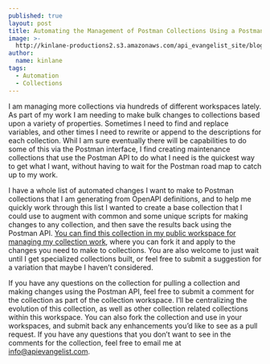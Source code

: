 ```yaml
---
published: true
layout: post
title: Automating the Management of Postman Collections Using a Postman Collection
image: >-
  http://kinlane-productions2.s3.amazonaws.com/api_evangelist_site/blog/screen_shot_2020_11_23_at_9.35.47_pm.png
author:
  name: kinlane
tags:
  - Automation
  - Collections
---
```

I am managing more collections via hundreds of different workspaces lately. As part of my work I am needing to make bulk changes to collections based upon a variety of properties. Sometimes I need to find and replace variables, and other times I need to rewrite or append to the descriptions for each collection. Whil I am sure eventually there will be capabilities to do some of this via the Postman interface, I find creating maintenance collections that use the Postman API to do what I need is the quickest way to get what I want, without having to wait for the Postman road map to catch up to my work.

I have a whole list of automated changes I want to make to Postman collections that I am generating from OpenAPI definitions, and to help me quickly work through this list I wanted to create a base collection that I could use to augment with common and some unique scripts for making changes to any collection, and then save the results back using the Postman API. [You can find this collection in my public workspace for managing my collection work](https://www.postman.com/apievangelist/workspace/collections/documentation/35240-1eb1d94c-0f99-444e-bcd7-d0f146c1be8d), where you can fork it and apply to the changes you need to make to collections. You are also welcome to just wait until I get specialized collections built, or feel free to submit a suggestion for a variation that maybe I haven’t considered.

If you have any questions on the collection for pulling a collection and making changes using the Postman API, feel free to submit a comment for the collection as part of the collection workspace. I’ll be centralizing the evolution of this collection, as well as other collection related collections within this workspace. You can also fork the collection and use in your workspaces, and submit back any enhancements you’d like to see as a pull request. If you have any questions that you don’t want to see in the comments for the collection, feel free to email me at [info@apievangelist.com](mailto:info@apievangelist.com).